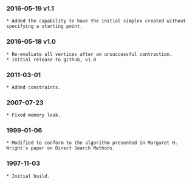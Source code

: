 ### 2016-05-19 v1.1
	* Added the capability to have the initial simplex created without specifying a starting point.

### 2016-05-18 v1.0
	* Re-evaluate all vertices after an unsuccessful contraction.
	* Initial release to github, v1.0

### 2011-03-01
	* Added constraints.

### 2007-07-23
	* Fixed memory leak.

### 1999-01-06
	* Modified to conform to the algorithm presented in Margaret H. Wright's paper on Direct Search Methods.

### 1997-11-03
	* Initial build.

